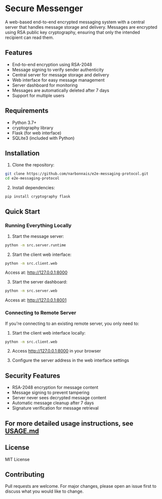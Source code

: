 # Secure Messenger

A web-based end-to-end encrypted messaging system with a central server that handles message storage and delivery. Messages are encrypted using RSA public key cryptography, ensuring that only the intended recipient can read them.

## Features

- End-to-end encryption using RSA-2048
- Message signing to verify sender authenticity
- Central server for message storage and delivery
- Web interface for easy message management
- Server dashboard for monitoring
- Messages are automatically deleted after 7 days
- Support for multiple users

## Requirements

- Python 3.7+
- cryptography library
- Flask (for web interface)
- SQLite3 (included with Python)

## Installation

1. Clone the repository:
```bash
git clone https://github.com/narbonnais/e2e-messaging-protocol.git
cd e2e-messaging-protocol
```

2. Install dependencies:
```bash
pip install cryptography flask
```

## Quick Start

### Running Everything Locally

1. Start the message server:
```bash
python -m src.server.runtime
```

2. Start the client web interface:
```bash
python -m src.client.web
```
Access at: http://127.0.0.1:8000

3. Start the server dashboard:
```bash
python -m src.server.web
```
Access at: http://127.0.0.1:8001

### Connecting to Remote Server

If you're connecting to an existing remote server, you only need to:

1. Start the client web interface locally:
```bash
python -m src.client.web
```

2. Access http://127.0.0.1:8000 in your browser

3. Configure the server address in the web interface settings

## Security Features

- RSA-2048 encryption for message content
- Message signing to prevent tampering
- Server never sees decrypted message content
- Automatic message cleanup after 7 days
- Signature verification for message retrieval

## For more detailed usage instructions, see [USAGE.md](USAGE.md)

## License

MIT License

## Contributing

Pull requests are welcome. For major changes, please open an issue first to discuss what you would like to change. 
